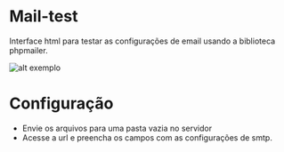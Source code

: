 # Mail-test
Interface html para testar as configurações de email usando a biblioteca phpmailer.

![alt exemplo](https://content-na.drive.amazonaws.com/cdproxy/templink/RqQORQUobm8IWviCu-DMVZtHH-1vcA29XQSWTVOeTBAeJxFPc?viewBox=1583)

# Configuração

- Envie os arquivos para uma pasta vazia no servidor 
- Acesse a url e preencha os campos com as configurações de smtp.

